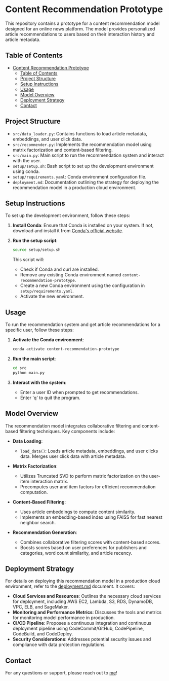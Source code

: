 # Content Recommendation Prototype

This repository contains a prototype for a content recommendation model designed for an online news platform. The model provides personalized article recommendations to users based on their interaction history and article metadata.

## Table of Contents
- [Content Recommendation Prototype](#content-recommendation-prototype)
  - [Table of Contents](#table-of-contents)
  - [Project Structure](#project-structure)
  - [Setup Instructions](#setup-instructions)
  - [Usage](#usage)
  - [Model Overview](#model-overview)
  - [Deployment Strategy](#deployment-strategy)
  - [Contact](#contact)

## Project Structure
- `src/data_loader.py`: Contains functions to load article metadata, embeddings, and user click data.
- `src/recommender.py`: Implements the recommendation model using matrix factorization and content-based filtering.
- `src/main.py`: Main script to run the recommendation system and interact with the user.
- `setup/setup.sh`: Bash script to set up the development environment using conda.
- `setup/requirements.yaml`: Conda environment configuration file.
- `deployment.md`: Documentation outlining the strategy for deploying the recommendation model in a production cloud environment.

## Setup Instructions
To set up the development environment, follow these steps:

1. **Install Conda**: Ensure that Conda is installed on your system. If not, download and install it from [Conda's official website](https://docs.conda.io/projects/conda/en/latest/user-guide/install/index.html).

2. **Run the setup script**:
    ```bash
    source setup/setup.sh
    ```
    This script will:
    - Check if Conda and curl are installed.
    - Remove any existing Conda environment named `content-recommendation-prototype`.
    - Create a new Conda environment using the configuration in `setup/requirements.yaml`.
    - Activate the new environment.

## Usage
To run the recommendation system and get article recommendations for a specific user, follow these steps:

1. **Activate the Conda environment**:
    ```bash
    conda activate content-recommendation-prototype
    ```

2. **Run the main script**:
    ```bash
    cd src
    python main.py
    ```
3. **Interact with the system**:
    - Enter a user ID when prompted to get recommendations.
    - Enter 'q' to quit the program.

## Model Overview
The recommendation model integrates collaborative filtering and content-based filtering techniques. Key components include:

- **Data Loading**:
    - `load_data()`: Loads article metadata, embeddings, and user clicks data. Merges user click data with article metadata.
  
- **Matrix Factorization**:
    - Utilizes Truncated SVD to perform matrix factorization on the user-item interaction matrix.
    - Precomputes user and item factors for efficient recommendation computation.

- **Content-Based Filtering**:
    - Uses article embeddings to compute content similarity.
    - Implements an embedding-based index using FAISS for fast nearest neighbor search.

- **Recommendation Generation**:
    - Combines collaborative filtering scores with content-based scores.
    - Boosts scores based on user preferences for publishers and categories, word count similarity, and article recency.

## Deployment Strategy
For details on deploying this recommendation model in a production cloud environment, refer to the [deployment.md](deployment.md) document. It covers:

- **Cloud Services and Resources**: Outlines the necessary cloud services for deployment, including AWS EC2, Lambda, S3, RDS, DynamoDB, VPC, ELB, and SageMaker.
- **Monitoring and Performance Metrics**: Discusses the tools and metrics for monitoring model performance in production.
- **CI/CD Pipeline**: Proposes a continuous integration and continuous deployment pipeline using CodeCommit/GitHub, CodePipeline, CodeBuild, and CodeDeploy.
- **Security Considerations**: Addresses potential security issues and compliance with data protection regulations.

## Contact
For any questions or support, please reach out to [me](mailto:spkgyk@outlook.com)!

